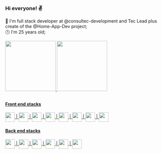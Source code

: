 ### Hi everyone! ✌️

🚀 I'm full stack developer at @consultec-development and Tec Lead plus create of the @Home-App-Dev project; <br/> 🕒 I'm 25 years old; <br/>

<div>
  <a href="https://github.com/victormatia">
  <img height="160em" src="https://github-readme-stats.vercel.app/api?username=victormatia&show_icons=true&bg_color=151a22&border_color=151a22&include_all_commits=true&count_private=true"/>
  <img height="160em" src="https://github-readme-stats.vercel.app/api/top-langs/?username=victormatia&layout=compact&langs_count=7&bg_color=151a22&border_color=151a22"/>
</div>
  
  ##
  <section>
    <section>
        <h4>Front end stacks</h4>
        <img align="center" width="30px" heigth="40px" src="https://cdn.jsdelivr.net/gh/devicons/devicon/icons/html5/html5-original.svg" >
        |
        <img align="center" width="30px" heigth="40px" src="https://cdn.jsdelivr.net/gh/devicons/devicon/icons/css3/css3-original.svg" >
        |
        <img align="center" width="30px" heigth="40px" src="https://cdn.jsdelivr.net/gh/devicons/devicon/icons/javascript/javascript-plain.svg" />
        |
        <img align="center" width="30px" heigth="40px" src="https://cdn.jsdelivr.net/gh/devicons/devicon/icons/typescript/typescript-original.svg" />
        |
        <img align="center" width="30px" heigth="40px" src="https://cdn.jsdelivr.net/gh/devicons/devicon/icons/nextjs/nextjs-original.svg" />
        |
        <img align="center" width="30px" heigth="40px" src="https://cdn.jsdelivr.net/gh/devicons/devicon/icons/jest/jest-plain.svg" />
        |
        <img align="center" width="30px" heigth="40px" src="https://cdn.jsdelivr.net/gh/devicons/devicon/icons/react/react-original.svg" />
        |
        <img align="center" width="30px" heigth="40px" src="https://cdn.jsdelivr.net/gh/devicons/devicon/icons/redux/redux-original.svg" />
    </section>
    <section>
        <h4>Back end stacks</h4>
        <img align="center" width="30px" heigth="40px" src="https://cdn.jsdelivr.net/gh/devicons/devicon/icons/docker/docker-plain-wordmark.svg" />
        |
        <img align="center" width="30px" heigth="40px" src="https://cdn.jsdelivr.net/gh/devicons/devicon/icons/nodejs/nodejs-original.svg" />
        |
        <img align="center" width="30px" heigth="40px" src="https://cdn.jsdelivr.net/gh/devicons/devicon/icons/mysql/mysql-original.svg" />
        |
        <img align="center" width="30px" heigth="40px" src="https://cdn.jsdelivr.net/gh/devicons/devicon/icons/mongodb/mongodb-original.svg" />
        |
        <img align="center" width="30px" heigth="40px" src="https://cdn.jsdelivr.net/gh/devicons/devicon/icons/mocha/mocha-plain.svg" />
        |
        <img align="center" width="30px" heigth="40px" src="https://cdn.jsdelivr.net/gh/devicons/devicon/icons/typescript/typescript-original.svg" />
    </section>
  </section>
          
